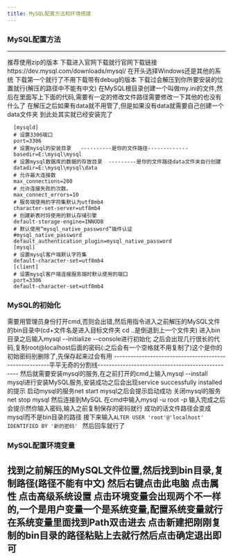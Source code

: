 ```yaml
---
title: MySQL配置方法和环境搭建
---
```


### MySQL配置方法

---
推荐使用zip的版本
下载进入官网下载就行官网下载链接https://dev.mysql.com/downloads/mysql/
在开头选择Windows还是其他的系统 下载第一个就行了不用下载带有debug的版本
下载过会解压到你所要安装的位置就行(解压的路径中不能有中文)
在MySQL根目录创建一个叫做my.ini的文件,然后在里面写上下面的代码,需要有一定的修改文件路径需要修改一下其他的也没有什么了
在解压之后如果有data就不用管了,但是如果没有data就需要自己创建一个data文件夹
到此处其实就已经安装完了
```
  [mysqld]
  # 设置3306端口
  port=3306
  # 设置mysql的安装目录   ----------是你的文件路径-------------
  basedir=E:\mysql\mysql
  # 设置mysql数据库的数据的存放目录  ---------是你的文件路径data文件夹自行创建
  datadir=E:\mysql\mysql\data
  # 允许最大连接数
  max_connections=200
  # 允许连接失败的次数。
  max_connect_errors=10
  # 服务端使用的字符集默认为utf8mb4
  character-set-server=utf8mb4
  # 创建新表时将使用的默认存储引擎
  default-storage-engine=INNODB
  # 默认使用“mysql_native_password”插件认证
  #mysql_native_password
  default_authentication_plugin=mysql_native_password
  [mysql]
  # 设置mysql客户端默认字符集
  default-character-set=utf8mb4
  [client]
  # 设置mysql客户端连接服务端时默认使用的端口
  port=3306
  default-character-set=utf8mb4
```
### MySQL的初始化

需要用管理员身份打开cmd,否则会出错,然后用指令进入之前解压的MySQL文件的bin目录中(cd+文件名是进入目标文件夹 cd ..是倒退到上一个文件夹)
进入bin目录之后输入mysql --initialize --console进行初始化
之后会出现几行很长的代码,复制root@localhost后面的密码(:之后会有一个空格就不用复制了)这个是你的初始密码别删除了,先保存起来过会有用
-------------------------------------------------------平平无奇的分割线-------------------------------------------------
然后就需要安装mysql的服务,在之前打开的cmd上输入mysql --install mysql进行安装MySQL服务,安装成功之后会出现service successfully installed的提示
启动mysql的服务net start mysql之后会提示启动成功
关闭mysql的服务net stop mysql
然后连接到MySQL
在cmd中输入mysql -u root -p 输入完成之后会提示然你输入密码,输入之前复制保存的密码就行
成功的话文件路径会变成mysql而不是bin目录的路径
接下来输入`ALTER USER 'root'@'localhost' IDENTIFIED BY '新的密码' ` 然后回车就行了

### MySQL配置环境变量

找到之前解压的MySQL文件位置,然后找到bin目录,复制路径(路径不能有中文)
然后右键点击此电脑  点击属性  点击高级系统设置 点击环境变量会出现两个不一样的,一个是用户变量一个是系统变量,配置系统变量就行
在系统变量里面找到Path双击进去  点击新建把刚刚复制的bin目录的路径粘贴上去就行然后点击确定退出即可
---